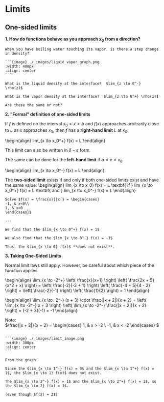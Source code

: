 # Limits
## One-sided limits
**1. How do functions behave as you approach $x_0$ from a direction?**

````{example} Old question
When you have boiling water touching its vapor, is there a step change in density?

```{image} ./_images/liquid_vapor_graph.png
:width: 400px
:align: center
```

What is the liquid density at the interface?  $lim_{z \to 0^-} \rho(z)$

What is the vapor density at the interface?  $lim_{z \to 0^+} \rho(z)$

Are these the same or not?
````

**2. "Formal" definition of one-sided limits**

If $f$ is defined on the interval $x_0 < x < b$ and $f(x)$ approaches arbitrarily close to $L$ as $x$ approaches $x_0$, then $f$ has a **right-hand limit** $L$ at $x_0$:

\begin{align}
lim_{x \to x_0^+} f(x) = L
\end{align}

This limit can also be written in $\delta- \varepsilon$ form.

The same can be done for the **left-hand limit** if $a < x < x_0$

\begin{align}
lim_{x \to x_0^-} f(x) = L
\end{align}

The **two-sided limit** exists if and only if both one-sided limits exist and have the same value:
\begin{align}
lim_{x \to x_0} f(x) = L \textbf{ if } lim_{x \to x_0^+} f(x) = L \textbf{ and } lim_{x \to x_0^-} f(x) = L
\end{align}

```{example} One-sided limit method
Solve $f(x) = \frac{x}{|x|} = \begin{cases}
-1, & x<0\\
1, & x>0
\end{cases}$

---

We find that the $lim_{x \to 0^+} f(x) = 1$

We also find that the $lim_{x \to 0^-} f(x) = -1$

Thus, the $lim_{x \to 0} f(x)$ **does not exist**.
```

**3. Taking One-Sided Limits**

Normal limit laws still apply. However, be careful about which piece of the function applies.

\begin{align}
\lim_{x \to -2^+} \left( \frac{x}{x+1} \right) \left( \frac{2x + 5}{x^2 + x} \right) 
= \left( \frac{-2}{-2 + 1} \right) \left( \frac{-4 + 5}{4 - 2} \right) 
= \left( \frac{-2}{-1} \right) \left( \frac{1}{2} \right) = 1
\end{align}

\begin{align}
\lim_{x \to -2^-} (x + 3) \cdot \frac{|x + 2|}{x + 2}
= \left( \lim_{x \to -2^-} x + 3 \right) 
\left( \lim_{x \to -2^-} \frac{|x + 2|}{x + 2} \right)
= (-2 + 3)(-1) = -1
\end{align}

Note:  
$\frac{|x + 2|}{x + 2} =
\begin{cases}
1, & x > -2 \\
-1, & x < -2
\end{cases}
$

````{example} Challenge problem

```{image} ./_images/limit_image.png
:width: 300px
:align: center
```

From the graph:

Since the $lim_{x \to 1^-} f(x) = 0$ and the $lim_{x \to 1^+} f(x) = 1$, the $lim_{x \to 1} f(x)$ does not exist.

The $lim_{x \to 2^-} f(x) = 1$ and the $lim_{x \to 2^+} f(x) = 1$, so the $lim_{x \to 2} f(x) = 1$.

(even though $f(2) = 2$)
````

